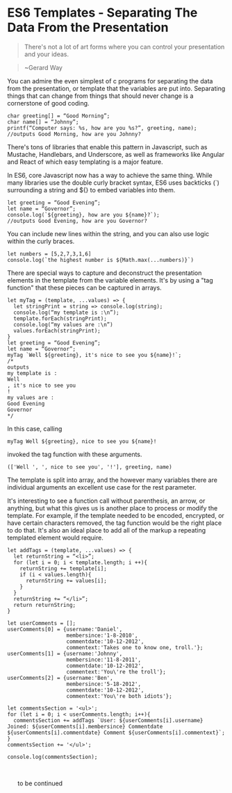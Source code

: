 # ES6 Templates - Separating The Data From the Presentation

>There's not a lot of art forms where you can control your presentation and your ideas. 

>~Gerard Way

You can admire the even simplest of c programs for separating the data from the presentation, or template that the variables are put into. Separating things that can change from things that should never change is a cornerstone of good coding.

<pre id="code"><code class="language-javascript">char greeting[] = &ldquo;Good Morning&rdquo;;
char name[] = &ldquo;Johnny&rdquo;;              
printf(&ldquo;Computer says: %s, how are you %s?&rdquo;, greeting, name);
//outputs Good Morning, how are you Johnny?</code></pre>

There's tons of libraries that enable this pattern in Javascript, such as Mustache, Handlebars, and Underscore, as well as frameworks like Angular and React of which easy templating is a major feature.

In ES6, core Javascript now has a way to achieve the same thing. While many libraries use the double curly bracket syntax, ES6 uses backticks (`) surrounding a string and ${} to embed variables into them.

<pre id="code"><code class="language-javascript">let greeting = &ldquo;Good Evening&rdquo;;
let name = &ldquo;Governor&rdquo;;
console.log(`${greeting}, how are you ${name}?`);
//outputs Good Evening, how are you Governor?</code></pre>

You can include new lines within the string, and you can also use logic within the curly braces.

<pre id="code"><code class="language-javascript">let numbers = [5,2,7,3,1,6]
console.log(`the highest number is ${Math.max(...numbers)}`)</code></pre>

There are special ways to capture and deconstruct the presentation elements in the template from the variable elements. It's by using a "tag function" that these pieces can be captured in arrays.

<pre id="code"><code class="language-javascript">let myTag = (template, ...values) => {
  let stringPrint = string => console.log(string);
  console.log(&ldquo;my template is :\n&rdquo;);
  template.forEach(stringPrint);
  console.log(&ldquo;my values are :\n&rdquo;)
  values.forEach(stringPrint);
}
let greeting = &ldquo;Good Evening&rdquo;;
let name = &ldquo;Governor&rdquo;;
myTag `Well ${greeting}, it's nice to see you ${name}!`;
/*
outputs
my template is :
Well 
, it's nice to see you 
!
my values are :
Good Evening
Governor
*/
</code></pre>

In this case, calling 

<pre id="code"><code class="language-javascript">myTag Well ${greeting}, nice to see you ${name}!
</code></pre>

invoked the tag function with these arguments.

<pre id="code"><code class="language-javascript">(['Well ', ', nice to see you', '!'], greeting, name)
</code></pre>

The template is split into array, and the however many variables there are individual arguments an excellent use case for the rest parameter.

It's interesting to see a function call without parenthesis, an arrow, or anything, but what this gives us is another place to process or modify the template. For example, if the template needed to be encoded, encrypted, or have certain characters removed, the tag function would be the right place to do that. It's also an ideal place to add all of the markup a repeating templated element would require.

<pre id="code"><code class="language-javascript">let addTags = (template, ...values) => {
  let returnString = &ldquo;&lt;li&gt;&rdquo;;
  for (let i = 0; i < template.length; i ++){
    returnString += template[i];
    if (i < values.length){
      returnString += values[i];
    }
  }
  returnString += &ldquo;&lt;/li&gt;&rdquo;;
  return returnString;
}

let userComments = [];
userComments[0] = {username:'Daniel', 
                   membersince:'1-8-2010', 
                   commentdate:'10-12-2012', 
                   commentext:'Takes one to know one, troll.'};
userComments[1] = {username:'Johnny', 
                   membersince:'11-8-2011', 
                   commentdate:'10-12-2012', 
                   commentext:'You\'re the troll'};
userComments[2] = {username:'Ben', 
                   membersince:'5-18-2012', 
                   commentdate:'10-12-2012', 
                   commentext:'You\'re both idiots'};

let commentsSection = '&lt;ul&gt;';
for (let i = 0; i < userComments.length; i++){
  commentsSection += addTags `User: ${userComments[i].username} Joined: ${userComments[i].membersince} Commentdate ${userComments[i].commentdate} Comment ${userComments[i].commentext}`;
}
commentsSection += '&lt;/ul&gt;';

console.log(commentsSection);
</code></pre>

<br>
<ul>to be continued</ul>